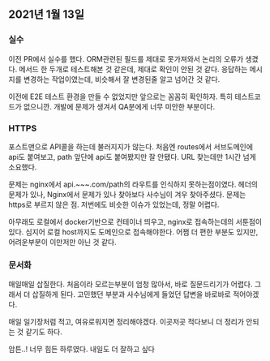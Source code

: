 ## 2021년 1월 13일

### 실수
이전 PR에서 실수를 했다. ORM관련된 필드를 제대로 못가져와서 논리의 오류가 생겼다.
메서드 한 두개로 테스트해본 것 같은데, 제대로 확인이 안된 것 같다.
응답하는 메시지를 변경하는 작업이였는데, 비슷해서 잘 변경된줄 알고 넘어간 것 같다.

이전에 E2E 테스트 환경을 만들 수 없었지만 앞으로는 꼼꼼히 확인하자. 특히 테스트코드가 없으니깐. 개발에 문제가 생겨서 QA분에게 너무 미안한 부분이다.

### HTTPS
포스트맨으로 API콜을 하는데 불러지지가 않는다. 처음엔 routes에서 서브도메인에 api도 붙여보고, path 앞단에 api도 붙여봤지만 잘 안됐다. URL 찾는데만 1시간 넘게 소요했다.

문제는 nginx에서 api.~~~.com/path의 라우트를 인식하지 못하는점이였다.
헤더의 문제가 있나, Nginx에서 문제가 있나 찾아보다 사수님이 겨우 찾아주셨다.
문제는 https로 부르지 않은 점. 저번에도 비슷한 이슈가 있었는데, 정말 어렵다.

아무래도 로컬에서 docker기반으로 컨테이너 띄우고, nginx로 접속하는데의 서툰점이 있다. 심지어 로컬 host까지도 도메인으로 접속해야한다. 어쩜 더 편한 부분도 있지만, 어려운부분이 이만저만 아닌 것 같다.

### 문서화
매일매일 삽질한다. 처음이라 모르는부분이 엄청 많아서, 바로 질문드리기가 어렵다. 그래서 더 삽질하게 된다. 고민했던 부분과 사수님에게 들었던 답변을 바로바로 적어야겠다.

매일 일기장처럼 적고, 여유로워지면 정리해야겠다. 이곳저곳 적다보니 더 정리가 안되는 것 같기도 하다.


암튼..! 너무 힘든 하루였다. 내일도 더 잘하고 싶다